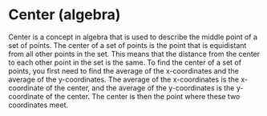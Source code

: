 # Center (algebra)

Center is a concept in algebra that is used to describe the middle point of a set of points. The center of a set of points is the point that is equidistant from all other points in the set. This means that the distance from the center to each other point in the set is the same. To find the center of a set of points, you first need to find the average of the x-coordinates and the average of the y-coordinates. The average of the x-coordinates is the x-coordinate of the center, and the average of the y-coordinates is the y-coordinate of the center. The center is then the point where these two coordinates meet.

